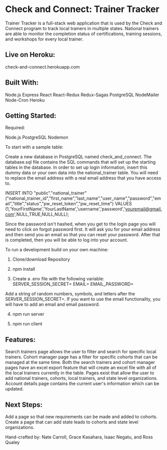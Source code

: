 # Check and Connect: Trainer Tracker

Trainer Tracker is a full-stack web application that is used by the Check and Connect program to track local trainers in multiple states. National trainers are able to monitor the completion status of certifications, training sessions, and workshops for every local trainer.

## Live on Heroku:
check-and-connect.herokuapp.com

## Built With:
Node.js
Express
React
React-Redux
Redux-Sagas
PostgreSQL
NodeMailer
Node-Cron
Heroku

## Getting Started:
Required:

Node.js
PostgreSQL
Nodemon

To start with a sample table: 

Create a new database in PostgreSQL named check_and_connect.
The database.sql file contains the SQL commands that will set up the starting tables in the database.
In order to set up login information, insert this dummy data or your own data into the national_trainer table. You will need to replace the email address with a real email address that you have access to.

INSERT INTO "public"."national_trainer"("national_trainer_id","first_name","last_name","user_name","password","email","title","status","pw_reset_token","pw_reset_time")
VALUES
(1,'YourFirstName','YourLastName','username','password','youremail@gmail.com',NULL,TRUE,NULL,NULL);

Since the password isn't hashed, when you get to the login page you will need to click on forgot password first. It will ask you for your email address and then send you an email so that you can reset your password. After that is completed, then you will be able to log into your account.

To run a development build on your own machine:

1. Clone/download Repository

2. npm install

3. Create a .env file with the following variable:
SERVER_SESSION_SECRET=
EMAIL=
EMAIL_PASSWORD=

Add a string of random numbers, symbols, and letters after the SERVER_SESSION_SECRET=.
If you want to use the email functionality, you will have to add an email and email password.

4. npm run server

5. npm run client

## Features:
Search trainers page allows the user to filter and search for specific local trainers.
Cohort manager page has a filter for specific cohorts that can be managed at the same time.
Both the search trainers and cohort manager pages have an excel export feature that will create an excel file with all of the local trainers currently in the table.
Pages exist that allow the user to add national trainers, cohorts, local trainers, and state level organizations.
Account details page contains the current user's information which can be updated.

## Next Steps:
Add a page so that new requirements can be made and added to cohorts.
Create a page that can add state leads to cohorts and state level organizations.

Hand-crafted by: Nate Carroll, Grace Kasahara, Isaac Negatu, and Ross Qualey